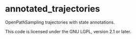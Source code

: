 # annotated_trajectories

OpenPathSampling trajectories with state annotations.

This code is licensed under the GNU LGPL, version 2.1 or later.
